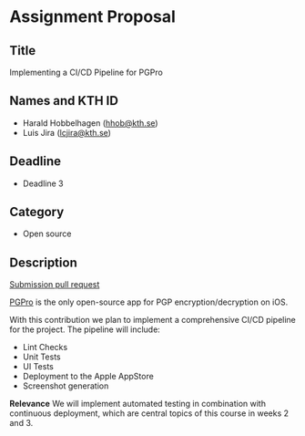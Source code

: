 # Assignment Proposal

## Title
Implementing a CI/CD Pipeline for PGPro

## Names and KTH ID

  - Harald Hobbelhagen (hhob@kth.se)
  - Luis Jira (lcjira@kth.se)

## Deadline
- Deadline 3

## Category
- Open source

## Description
[Submission pull request][2]

[PGPro][1] is the only open-source app for PGP encryption/decryption on iOS.

With this contribution we plan to implement a comprehensive CI/CD pipeline for the project.
The pipeline will include:
- Lint Checks
- Unit Tests
- UI Tests
- Deployment to the Apple AppStore
- Screenshot generation

**Relevance**
We will implement automated testing in combination with continuous deployment, which are central topics of this course in weeks 2 and 3.

[1]: https://github.com/lucanaef/PGPro
[2]: https://github.com/lucanaef/PGPro/pull/118
